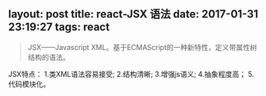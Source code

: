 layout: post
title: react-JSX 语法
date: 2017-01-31 23:19:27
tags: react
---
>JSX——Javascript XML。基于ECMAScript的一种新特性，定义带属性树结构的语法。

<!--more-->
JSX特点：
1.类XML语法容易接受;
2.结构清晰;
3.增强js语义;
4.抽象程度高；
5.代码模块化。